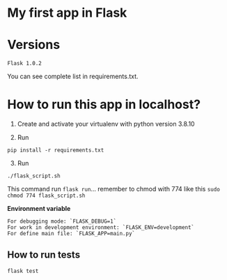 # My first app in Flask

# Versions

    Flask 1.0.2

You can see complete list in requirements.txt.

# How to run this app in localhost?

1. Create and activate your virtualenv with python version 3.8.10

2. Run

```
pip install -r requirements.txt
```

3. Run

```
./flask_script.sh
```

This command run `flask run`... remember to chmod with 774 like this `sudo chmod 774 flask_script.sh`

**Environment variable**

    For debugging mode: `FLASK_DEBUG=1`
    For work in development environment: `FLASK_ENV=development`
    For define main file: `FLASK_APP=main.py`

## How to run tests

```
flask test
```
